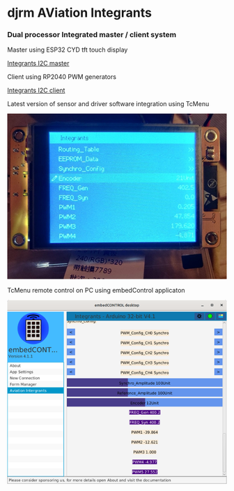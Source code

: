 # djrm AViation Integrants

### Dual processor Integrated master / client system

Master using ESP32 CYD tft touch display

[Integrants I2C master](./CYD_I2C_master)

Client using RP2040 PWM generators

[Integrants I2C client](./MULTI_I2C_client)

Latest version of sensor and driver software integration using TcMenu 

![TcMenu](../images/TcMenuExample.jpg)

TcMenu remote control on PC using embedControl applicaton

![Alt text](../images/embedCONT.png)
